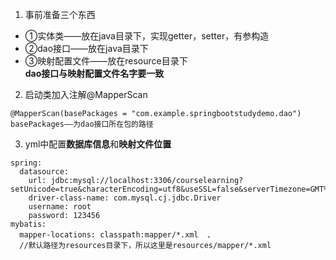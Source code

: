1. 事前准备三个东西
* ①实体类——放在java目录下，实现getter，setter，有参构造
* ②dao接口——放在java目录下
* ③映射配置文件——放在resource目录下        
**dao接口与映射配置文件名字要一致**   


2. 启动类加入注解@MapperScan
```
@MapperScan(basePackages = "com.example.springbootstudydemo.dao")
basePackages——为dao接口所在包的路径
```  

3. yml中配置**数据库信息**和**映射文件位置**    
```
spring:
  datasource:
    url: jdbc:mysql://localhost:3306/courselearning?setUnicode=true&characterEncoding=utf8&useSSL=false&serverTimezone=GMT%2B8&allowPublicKeyRetrieval=true
    driver-class-name: com.mysql.cj.jdbc.Driver
    username: root
    password: 123456
mybatis:
  mapper-locations: classpath:mapper/*.xml  、
  //默认路径为resources目录下，所以这里是resources/mapper/*.xml
```